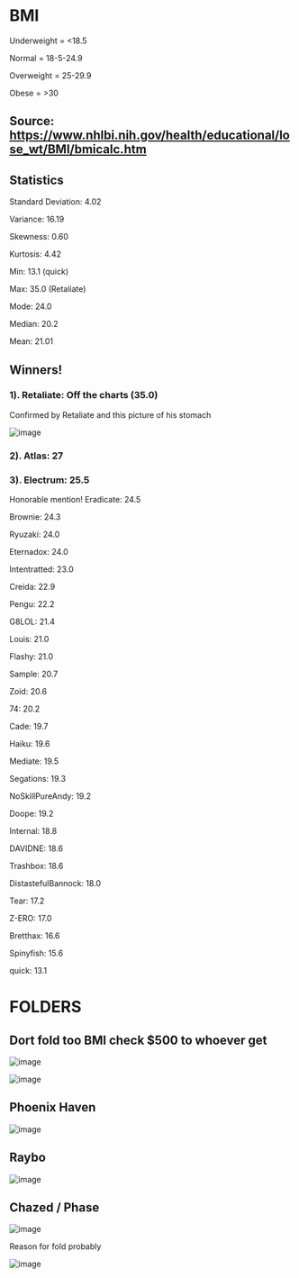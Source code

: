 # BMI

Underweight = <18.5

Normal = 18-5-24.9

Overweight = 25-29.9

Obese = >30

## Source: https://www.nhlbi.nih.gov/health/educational/lose_wt/BMI/bmicalc.htm

## Statistics

Standard Deviation: 4.02

Variance: 16.19

Skewness: 0.60

Kurtosis: 4.42

Min: 13.1 (quick)

Max: 35.0 (Retaliate)

Mode: 24.0

Median: 20.2

Mean: 21.01


## Winners!

### 1). Retaliate: Off the charts (35.0)

Confirmed by Retaliate and this picture of his stomach

![image](https://user-images.githubusercontent.com/93102482/220803094-49b1c9f2-a57b-4405-aa10-e45821bc4eaf.png)

### 2). Atlas: 27

### 3). Electrum: 25.5

Honorable mention! Eradicate: 24.5

Brownie: 24.3

Ryuzaki: 24.0

Eternadox: 24.0

Intentratted: 23.0

Creida: 22.9

Pengu: 22.2

G8LOL: 21.4 

Louis: 21.0

Flashy: 21.0

Sample: 20.7

Zoid: 20.6

74: 20.2

Cade: 19.7

Haiku: 19.6

Mediate: 19.5

Segations: 19.3

NoSkillPureAndy: 19.2

Doope: 19.2

Internal: 18.8

DAVIDNE: 18.6

Trashbox: 18.6

DistastefulBannock: 18.0

Tear: 17.2

Z-ERO: 17.0

Bretthax: 16.6

Spinyfish: 15.6

quick: 13.1

# FOLDERS

## Dort fold too BMI check $500 to whoever get

![image](https://user-images.githubusercontent.com/93102482/220802198-3bdee9d8-cc42-44c3-af1e-b6fb366697ff.png)

![image](https://user-images.githubusercontent.com/93102482/220802232-c01126dc-06fa-4999-8ec4-77e03c1f4eba.png)

## Phoenix Haven 

![image](https://user-images.githubusercontent.com/93102482/220803298-b23cb818-73e7-491a-8d57-7e162abb2094.png)

## Raybo

![image](https://user-images.githubusercontent.com/93102482/220805582-e6e36549-cabf-4a47-aa53-5a170eee315c.png)

## Chazed / Phase

![image](https://user-images.githubusercontent.com/93102482/221266729-4c4e84cb-518e-4697-99e9-f9b63f108331.png)

Reason for fold probably

![image](https://user-images.githubusercontent.com/93102482/221266809-629a3fae-2d56-4d42-b442-5a3987314c30.png)

